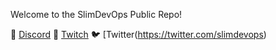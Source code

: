 Welcome to the SlimDevOps Public Repo! 

💬 [Discord](https://discord.gg/uBttmfyYNB)
🎥 [Twitch](https://www.twitch.tv/SlimDevOps)
🐦 [Twitter(https://twitter.com/slimdevops)
